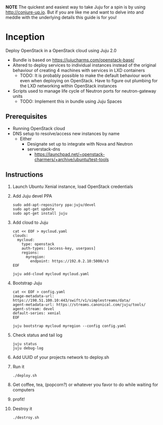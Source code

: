 __NOTE__ The quickest and easiest way to take Juju for a spin
         is by using http://conjure-up.io. But if you are like me
         and want to delve into and meddle with the underlying
         details this guide is for you!

Inception
=========

Deploy OpenStack in a OpenStack cloud using Juju 2.0

- Bundle is based on https://jujucharms.com/openstack-base/
- Altered to deploy services to individual instances instead of the original 
  behaviour of creating 4 machines with services in LXD containers
  - TODO: It is probably possible to make the default behaviour work even when
          deploying on OpenStack. Have to figure out plumbing for the LXD
          networking within OpenStack instances
- Scripts used to manage life cycle of Neutron ports for neutron-gateway units
  - TODO: Implement this in bundle using Juju Spaces

Prerequisites
-------------
- Running OpenStack cloud
- DNS setup to resolve/access new instances by name
  - Either
    - Designate set up to integrate with Nova and Neutron
    - serverstack-dns
      - https://launchpad.net/~openstack-charmers/+archive/ubuntu/test-tools

Instructions
------------
1. Launch Ubuntu Xenial instance, load OpenStack credentials
2. Add Juju devel PPA
 
    ```
    sudo add-apt-repository ppa:juju/devel
    sudo apt-get update
    sudo apt-get install juju
    ```

3. Add cloud to Juju

    ```
    cat << EOF > mycloud.yaml
    clouds:
      mycloud:
        type: openstack
        auth-types: [access-key, userpass]
        regions:
          myregion:
            endpoint: https://192.0.2.10:5000/v3
    EOF
    ```
    ```
    juju add-cloud mycloud mycloud.yaml
    ```

4. Bootstrap Juju
    ```
    cat << EOF > config.yaml
    image-metadata-url: https://198.51.100.10:443/swift/v1/simplestreams/data/
    agent-metadata-url: https://streams.canonical.com/juju/tools/
    agent-stream: devel
    default-series: xenial
    EOF
    ```
    ```
    juju bootstrap mycloud myregion --config config.yaml
    ```

5. Check status and tail log

    ```
    juju status
    juju debug-log
    ```

6. Add UUID of your projects network to deploy.sh
7. Run it

    ```
    ./deploy.sh
    ```

8. Get coffee, tea, (popcorn?) or whatever you favor to do while waiting for
   computers
42. profit!
51. Destroy it

    ```
    ./destroy.sh
    ```
